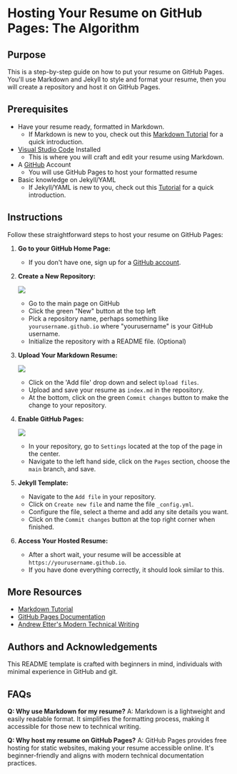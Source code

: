 # Hosting Your Resume on GitHub Pages: The Algorithm

## Purpose
This is a step-by-step guide on how to put your resume on GitHub Pages. You'll use Markdown and Jekyll to style and format your resume, then you will create a repository and host it on GitHub Pages.
## Prerequisites
- Have your resume ready, formatted in Markdown.
   - If Markdown is new to you, check out this [Markdown Tutorial](https://www.markdowntutorial.com/) for a quick introduction.
- [Visual Studio Code](https://visualstudio.microsoft.com/downloads/) Installed
   - This is where you will craft and edit your resume using Markdown.
- A [GitHub](https://github.com/) Account
   - You will use GitHub Pages to host your formatted resume
- Basic knowledge on Jekyll/YAML
   - If Jekyll/YAML is new to you, check out this [Tutorial](https://idratherbewriting.com/documentation-theme-jekyll/mydoc_yaml_tutorial.html) for a quick introduction.

## Instructions
Follow these straightforward steps to host your resume on GitHub Pages:

1. **Go to your GitHub Home Page:**
   - If you don't have one, sign up for a [GitHub account](https://github.com/).

2. **Create a New Repository:**  

   ![](https://media.giphy.com/media/v1.Y2lkPTc5MGI3NjExbnh2YnkwNGpuYnNwd2tsdmh2Y3Q0NTA3cXo5N3h5YjZwN2M2d2NidCZlcD12MV9pbnRlcm5hbF9naWZfYnlfaWQmY3Q9Zw/aHH3AyhO6ssjA0j73Z/giphy.gif)
   - Go to the main page on GitHub
   - Click the green "New" button at the top left
   - Pick a repository name, perhaps something like `yourusername.github.io` where "yourusername" is your GitHub username.
   - Initialize the repository with a README file. (Optional)

3. **Upload Your Markdown Resume:**  

   ![](https://media.giphy.com/media/v1.Y2lkPTc5MGI3NjExM2pvMW04bXJ3aWM3YW1idTUxYTE1Zm1wdGg0d2tnaWcyd3lxdGZhciZlcD12MV9pbnRlcm5hbF9naWZfYnlfaWQmY3Q9Zw/RvpEyHOMkRZFAhw68T/giphy.gif)
   - Click on the 'Add file' drop down and select `Upload files`.
   - Upload and save your resume as `index.md` in the repository.
   - At the bottom, click on the green `Commit changes` button to make the change to your repository.

4. **Enable GitHub Pages:**  

   ![](https://media.giphy.com/media/v1.Y2lkPTc5MGI3NjExMHk1bWRydDd3bjlvZWVtdWRhZHZqMG92NGs3cjVpbndyNWFxNjA0aiZlcD12MV9pbnRlcm5hbF9naWZfYnlfaWQmY3Q9Zw/Onu1DW9aYpcvvUlW55/giphy.gif)
   - In your repository, go to `Settings` located at the top of the page in the center.
   - Navigate to the left hand side, click on the `Pages` section, choose the `main` branch, and save.

5. **Jekyll Template:**

   - Navigate to the `Add file` in your repository.
   - Click on `Create new file` and name the file `_config.yml`.
   - Configure the file, select a theme and add any site details you want.
   - Click on the `Commit changes` button at the top right corner when finished.


5. **Access Your Hosted Resume:**
   - After a short wait, your resume will be accessible at `https://yourusername.github.io`.
   - If you have done everything correctly, it should look similar to this.

## More Resources
- [Markdown Tutorial](https://www.markdowntutorial.com/)
- [GitHub Pages Documentation](https://docs.github.com/en/pages)
- [Andrew Etter's Modern Technical Writing](link-to-the-book)

## Authors and Acknowledgements
This README template is crafted with beginners in mind, individuals with minimal experience in GitHub and git. 

## FAQs

**Q: Why use Markdown for my resume?**
A: Markdown is a lightweight and easily readable format. It simplifies the formatting process, making it accessible for those new to technical writing.

**Q: Why host my resume on GitHub Pages?**
A: GitHub Pages provides free hosting for static websites, making your resume accessible online. It's beginner-friendly and aligns with modern technical documentation practices.

